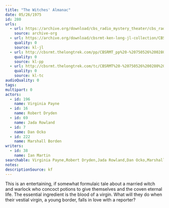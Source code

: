 ```yaml
---
title: "The Witches' Almanac"
date: 05/26/1975
id: 280
urls: 
  - url: https://archive.org/download/cbs_radio_mystery_theater/cbs_radio_mystery_theater-0251-0300.zip/cbs_radio_mystery_theater-0251-0300%2Fcbsrmt_0280_the_witches_almanac.mp3
    source: archive-org
  - url: https://archive.org/download/cbsrmt-ken-long-jl-collection/CBSRMT - 750526 0280 The Witches ' Almanac_jl.mp3
    quality: 0
    source: kl-jl
  - url: http://cbsrmt.thelongtrek.com/pp/CBSRMT_pp%20-%20750526%200280%20The%20Witches%27%20Almanac.mp3
    quality: 0
    source: kl-pp
  - url: http://cbsrmt.thelongtrek.com/tc/CBSRMT%20-%20750526%200280%20The%20Witches%27%20Almanac_tc.mp3
    quality: 0
    source: kl-tc
audioQuality: 0
tags: 
multipart: 0
actors:  
  - id: 196
    name: Virginia Payne  
  - id: 16
    name: Robert Dryden  
  - id: 69
    name: Jada Rowland  
  - id: 7
    name: Dan Ocko  
  - id: 222
    name: Marshall Borden
writers:  
  - id: 38
    name: Ian Martin
searchable: Virginia Payne,Robert Dryden,Jada Rowland,Dan Ocko,Marshall Borden Ian Martin
notes: 
descriptionSource: kf
---
```

This is an entertaining, if somewhat formulaic tale about a married witch and warlock who concoct potions to give themselves and the coven eternal life. The essential ingredient is the blood of a virgin. What will they do when their vestial virgin, a young border, falls in love with a reporter?